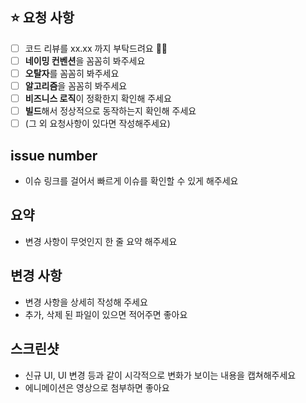 ## ⭐️ 요청 사항
- [ ] 코드 리뷰를 xx.xx 까지 부탁드려요 🙋🏻
- [ ] **네이밍 컨벤션**을 꼼꼼히 봐주세요
- [ ] **오탈자**를 꼼꼼히 봐주세요
- [ ] **알고리즘**을 꼼꼼히 봐주세요
- [ ] **비즈니스 로직**이 정확한지 확인해 주세요
- [ ] **빌드**해서 정상적으로 동작하는지 확인해 주세요
- [ ] (그 외 요청사항이 있다면 작성해주세요)

## issue number
- 이슈 링크를 걸어서 빠르게 이슈를 확인할 수 있게 해주세요

## 요약
- 변경 사항이 무엇인지 한 줄 요약 해주세요

## 변경 사항
- 변경 사항을 상세히 작성해 주세요
- 추가, 삭제 된 파일이 있으면 적어주면 좋아요

## 스크린샷
- 신규 UI, UI 변경 등과 같이 시각적으로 변화가 보이는 내용을 캡쳐해주세요
- 에니메이션은 영상으로 첨부하면 좋아요
